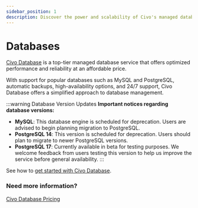 ```yaml
---
sidebar_position: 1
description: Discover the power and scalability of Civo's managed database service at an affordable price with our technical documentation. Learn everything you need to know by getting started today.
---
```


# Databases

[Civo Database](https://www.civo.com/databases) is a top-tier managed database service that offers optimized performance and reliability at an affordable price.

With support for popular databases such as MySQL and PostgreSQL, automatic backups, high-availability options, and 24/7 support, Civo Database offers a simplified approach to database management.

:::warning Database Version Updates
**Important notices regarding database versions:**
- **MySQL**: This database engine is scheduled for deprecation. Users are advised to begin planning migration to PostgreSQL.
- **PostgreSQL 14**: This version is scheduled for deprecation. Users should plan to migrate to newer PostgreSQL versions.
- **PostgreSQL 17**: Currently available in beta for testing purposes. We welcome feedback from users testing this version to help us improve the service before general availability.
:::

See how to [get started with Civo Database](getting-started.md).

### Need more information?

[Civo Database Pricing](https://www.civo.com/pricing#databases)

